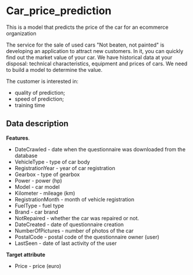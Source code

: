 # Car_price_prediction
This is a model that predicts the price of the car for an ecommerce organization 

The service for the sale of used cars "Not beaten, not painted" is developing an application to attract new customers. In it, you can quickly find out the market value of your car. We have historical data at your disposal: technical characteristics, equipment and prices of cars. We need to build a model to determine the value. 

The customer is interested in:

- quality of prediction;
- speed of prediction;
- training time

## Data description


**Features**.

 - DateCrawled - date when the questionnaire was downloaded from the database
 - VehicleType - type of car body
 - RegistrationYear - year of car registration
 - Gearbox - type of gearbox
 - Power - power (hp)
 - Model - car model
 - Kilometer - mileage (km)
 - RegistrationMonth - month of vehicle registration
 - FuelType - fuel type
 - Brand - car brand
 - NotRepaired - whether the car was repaired or not.
 - DateCreated - date of questionnaire creation
 - NumberOfPictures - number of photos of the car
 - PostalCode - postal code of the questionnaire owner (user)
 - LastSeen - date of last activity of the user

**Target attribute**

 - Price - price (euro)
